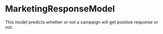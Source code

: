 # MarketingResponseModel
This model predicts whether or not a campaign will get positive response or not.

